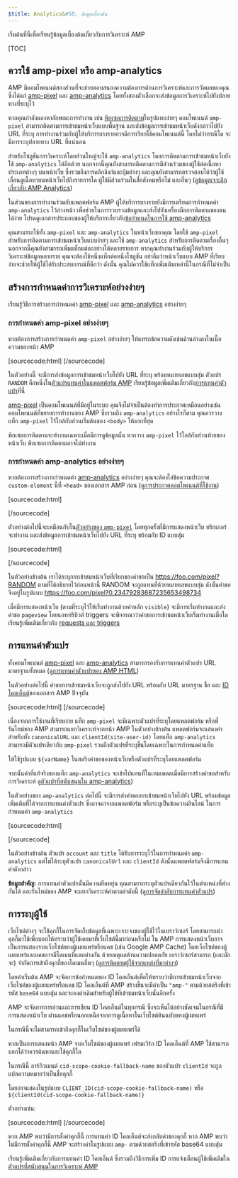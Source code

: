 ```yaml
---
$title: Analytics&#58; ข้อมูลเบื้องต้น
---
```


เริ่มต้นที่นี่เพื่อเรียนรู้ข้อมูลเบื้องต้นเกี่ยวกับการวิเคราะห์ AMP

[TOC]

## ควรใช้ amp-pixel หรือ amp-analytics

AMP มีคอมโพเนนต์สองส่วนที่จะช่วยตอบสนองความต้องการด้านการวิเคราะห์และการวัดผลของคุณ ซึ่งได้แก่
[amp-pixel](/docs/reference/amp-pixel.html) และ
[amp-analytics](/docs/reference/extended/amp-analytics.html)
โดยทั้งสองตัวเลือกจะส่งข้อมูลการวิเคราะห์ไปยังปลายทางที่ระบุไว้

หากคุณกำลังมองหาลักษณะการทำงาน เช่น
[พิกเซลการติดตาม](https://en.wikipedia.org/wiki/Web_beacon#Implementation)ในรูปแบบง่ายๆ
คอมโพเนนต์ `amp-pixel` สามารถติดตามการเข้าชมหน้าเว็บแบบพื้นฐาน
และส่งข้อมูลการเข้าชมหน้าเว็บดังกล่าวไปยัง URL ที่ระบุ
การทำงานร่วมกับผู้ให้บริการบางรายอาจมีการเรียกใช้คอมโพเนนต์นี้
โดยไม่ว่ากรณีใด จะมีการระบุปลายทาง URL ที่แน่นอน 

สำหรับโซลูชันการวิเคราะห์โดยส่วนใหญ่จะใช้ `amp-analytics`
โดยการติดตามการเข้าชมหน้าเว็บยังใช้ `amp-analytics` ได้อีกด้วย
นอกจากนี้คุณยังสามารถติดตามการมีส่วนร่วมของผู้ใช้ต่อเนื้อหาประเภทต่างๆ บนหน้าเว็บ
ซึ่งรวมถึงการคลิกลิงก์และปุ่มต่างๆ
และคุณยังสามารถตรวจสอบได้ว่าผู้ใช้เลื่อนดูเนื้อหาบนหน้าเว็บไปถึงรายการใด
ผู้ใช้มีส่วนร่วมในสื่อสังคมหรือไม่ และอื่นๆ
(ดู[ข้อมูลเจาะลึกเกี่ยวกับ AMP Analytics](/docs/guides/analytics/deep_dive_analytics.html))


ในส่วนของการทำงานร่วมกับแพลตฟอร์ม AMP
ผู้ให้บริการบางรายยังมีการเตรียมการกำหนดค่า `amp-analytics` ไว้ล่วงหน้า
เพื่อช่วยในการรวบรวมข้อมูลและส่งไปยังเครื่องมือการติดตามของตนได้ง่าย
โปรดดูเอกสารประกอบของผู้ให้บริการเกี่ยวกับ[ข้อกำหนดในการใช้ amp-analytics](/docs/reference/extended/amp-analytics.html)


คุณสามารถใช้ทั้ง `amp-pixel` และ `amp-analytics` ในหน้าเว็บของคุณ
โดยใช้ `amp-pixel` สำหรับการติดตามการเข้าชมหน้าเว็บแบบง่ายๆ
และใช้ `amp-analytics` สำหรับการติดตามเรื่องอื่นๆ
นอกจากนี้คุณยังสามารถเพิ่มแท็กแต่ละอย่างได้หลายรายการ
หากคุณทำงานร่วมกับผู้ให้บริการวิเคราะห์ข้อมูลหลายราย
คุณจะต้องใช้หนึ่งแท็กต่อหนึ่งโซลูชัน
อย่าลืมว่าหน้าเว็บแบบ AMP ที่เรียบง่ายจะช่วยให้ผู้ใช้ได้รับประสบการณ์ที่ดีกว่า
ดังนั้น คุณไม่ควรใช้แท็กเพิ่มเติมเหล่านี้ในกรณีที่ไม่จำเป็น

## สร้างการกำหนดค่าการวิเคราะห์อย่างง่ายๆ

เรียนรู้วิธีการสร้างการกำหนดค่า 
[amp-pixel](/docs/reference/amp-pixel.html) และ
[amp-analytics](/docs/reference/extended/amp-analytics.html) อย่างง่ายๆ

### การกำหนดค่า amp-pixel อย่างง่ายๆ

หากต้องการสร้างการกำหนดค่า `amp-pixel` อย่างง่ายๆ 
ให้แทรกข้อความดังเช่นด้านล่างลงในเนื้อความของหน้า AMP

[sourcecode:html]
<amp-pixel src="https://foo.com/pixel?RANDOM"></amp-pixel>
[/sourcecode]

ในตัวอย่างนี้
จะมีการส่งข้อมูลการเข้าชมหน้าเว็บไปยัง URL ที่ระบุ พร้อมหมายเลขแบบสุ่ม
ตัวแปร `RANDOM`
คือหนึ่งใน[ตัวแปรแทนค่าในแพลตฟอร์ม AMP](https://github.com/ampproject/amphtml/blob/master/spec/amp-var-substitutions.md)
เรียนรู้ข้อมูลเพิ่มเติมเกี่ยวกับ[การแทนค่าตัวแปร](/docs/guides/analytics/analytics_basics.html#variable-substitution)ที่นี่


[amp-pixel](/docs/reference/amp-pixel.html)
เป็นคอมโพเนนต์ที่มีอยู่ในระบบ
คุณจึงไม่จำเป็นต้องทำการประกาศเหมือนอย่างเช่นคอมโพเนนต์ที่ขยายการทำงานของ
AMP ซึ่งรวมถึง `amp-analytics`
อย่างไรก็ตาม คุณควรวางแท็ก `amp-pixel` ไว้ใกล้กับส่วนเริ่มต้นของ `<body>` ให้มากที่สุด

พิกเซลการติดตามจะทำงานเฉพาะเมื่อมีการดูข้อมูลนั้น
หากวาง `amp-pixel` ไว้ใกล้กับส่วนท้ายของหน้าเว็บ
พิกเซลการติดตามอาจไม่ทำงาน

### การกำหนดค่า amp-analytics อย่างง่ายๆ

หากต้องการสร้างการกำหนดค่า
[amp-analytics](/docs/reference/extended/amp-analytics.html) อย่างง่ายๆ
คุณจะต้องใส่ข้อความประกาศ `custom-element` นี้ที่
`<head>` ของเอกสาร AMP ก่อน (ดู[การประกาศคอมโพเนนต์ที่ใช้งาน](/docs/reference/extended.html#component-inclusion-declaration))


[sourcecode:html]
<script async custom-element="amp-analytics" src="https://cdn.ampproject.org/v0/amp-analytics-0.1.js"></script>
[/sourcecode]

ตัวอย่างต่อไปนี้จะเหมือนกับใน[ตัวอย่างของ `amp-pixel`](/docs/guides/analytics/analytics_basics.html#simple-amp-pixel-configuration)
โดยทุกครั้งที่มีการแสดงหน้าเว็บ
ทริกเกอร์จะทำงาน
และส่งข้อมูลการเข้าชมหน้าเว็บไปยัง URL ที่ระบุ พร้อมกับ ID แบบสุ่ม 

[sourcecode:html]
<amp-analytics>
<script type="application/json">
{
  "requests": {
    "pageview": "https://foo.com/pixel?RANDOM",
  },
  "triggers": {
    "trackPageview": {
      "on": "visible",
      "request": "pageview"
    }
  }
}
</script>
</amp-analytics>
[/sourcecode]

ในตัวอย่างข้างต้น เราได้ระบุการเข้าชมหน้าเว็บที่เรียกของคำขอเป็น https://foo.com/pixel?RANDOM ตามที่ได้อธิบายไว้ก่อนหน้านี้ RANDOM จะถูกแทนที่ด้วยหมายเลขแบบสุ่ม ดังนั้นคำขอจึงอยู่ในรูปแบบ https://foo.com/pixel?0.23479283687235653498734

เมื่อมีการแสดงหน้าเว็บ
(ตามที่ระบุไว้ให้เริ่มทำงานด้วยคำหลัก `visible`)
จะมีการเริ่มทำงานและส่งคำขอ `pageview`
โดยแอททริบิวต์ triggers จะพิจารณาว่าคำขอการเข้าชมหน้าเว็บเริ่มทำงานเมื่อใด
เรียนรู้เพิ่มเติมเกี่ยวกับ [requests และ triggers](/docs/guides/analytics/deep_dive_analytics.html#requests-triggers--transports)

## การแทนค่าตัวแปร

ทั้งคอมโพเนนต์ [amp-pixel](/docs/reference/amp-pixel.html) และ
[amp-analytics](/docs/reference/extended/amp-analytics.html) สามารถรองรับการแทนค่าตัวแปร URL มาตรฐานทั้งหมด (ดู[การแทนค่าตัวแปรของ AMP HTML](https://github.com/ampproject/amphtml/blob/master/spec/amp-var-substitutions.md))


ในตัวอย่างต่อไปนี้
คำขอการเข้าชมหน้าเว็บจะถูกส่งไปยัง URL
พร้อมกับ URL มาตรฐาน ชื่อ และ
[ID ไคลเอ็นต์](/docs/guides/analytics/analytics_basics.html#user-identification)ของเอกสาร AMP ปัจจุบัน

[sourcecode:html]
<amp-pixel src="https://example.com/analytics?url=${canonicalUrl}&title=${title}&clientId=${clientId(site-user-id)}"></amp-pixel>
[/sourcecode]

เนื่องจากการใช้งานที่เรียบง่าย
แท็ก `amp-pixel` จะมีเฉพาะตัวแปรที่ระบุโดยแพลตฟอร์ม
หรือที่รันไทม์ของ AMP สามารถแยกวิเคราะห์จากหน้า AMP
ในตัวอย่างข้างต้น
แพลตฟอร์มจะแสดงค่าสำหรับทั้ง
`canonicalURL` และ `clientId(site-user-id)`
โดยแท็ก `amp-analytics` สามารถมีตัวแปรเดียวกับ `amp-pixel`
รวมถึงตัวแปรที่ระบุขึ้นโดยเฉพาะในการกำหนดค่าแท็ก

ให้ใช้รูปแบบ `${varName}` ในสตริงคำขอของหน้าเว็บหรือตัวแปรที่ระบุโดยแพลตฟอร์ม

จากนั้นค่าที่แท้จริงของแท็ก `amp-analytics` จะเข้าไปแทนที่ในเทมเพลตเมื่อมีการสร้างคำขอสำหรับการวิเคราะห์
ดู[ตัวแปรที่สนับสนุนใน amp-analytics](https://github.com/ampproject/amphtml/blob/master/extensions/amp-analytics/analytics-vars.md))


ในตัวอย่างของ `amp-analytics` ต่อไปนี้
จะมีการส่งคำขอการเข้าชมหน้าเว็บไปยัง URL
พร้อมข้อมูลเพิ่มเติมที่ได้จากการแทนค่าตัวแปร
ซึ่งอาจมาจากแพลตฟอร์ม
หรือระบุเป็นข้อความอินไลน์
ในการกำหนดค่า `amp-analytics`

[sourcecode:html]
<amp-analytics>
<script type="application/json">
{
  "requests": {
    "pageview":"https://example.com/analytics?url=${canonicalUrl}&title=${title}&acct=${account}&clientId=${clientId(site-user-id)}",
  },
  "vars": {
    "account": "ABC123",
  },
  "triggers": {
    "someEvent": {
      "on": "visible",
      "request": "pageview",
      "vars": {
        "title": "My homepage",
      }
    }
  }  
}
</script>
</amp-analytics>
[/sourcecode]

ในตัวอย่างข้างต้น 
ตัวแปร `account` และ `title` ได้รับการระบุไว้ในการกำหนดค่า
`amp-analytics`
แต่ไม่ได้ระบุตัวแปร `canonicalUrl` และ `clientId`
ดังนั้นแพลตฟอร์มจึงมีการแทนค่าดังกล่าว

**ข้อมูลสำคัญ:** การแทนค่าตัวแปรนั้นมีความยืดหยุ่น
คุณสามารถระบุตัวแปรเดียวกันไว้ในตำแหน่งที่ต่างกันได้
และรันไทม์ของ AMP จะแยกวิเคราะห์ค่าตามลำดับนี้
(ดู[การจัดลำดับการแทนค่าตัวแปร](/docs/guides/analytics/deep_dive_analytics.html#variable-substitution-ordering))

## การระบุผู้ใช้

เว็บไซต์ต่างๆ จะใช้คุกกี้ในการจัดเก็บข้อมูลที่เฉพาะเจาะจงของผู้ใช้ไว้ในเบราว์เซอร์
โดยสามารถนำคุกกี้มาใช้เพื่อบอกให้ทราบว่าผู้ใช้เคยมาที่เว็บไซต์นี้มาก่อนหรือไม่
ใน AMP
การแสดงหน้าเว็บอาจเป็นการแสดงจากเว็บไซต์ของผู้เผยแพร่หรือแคช
(เช่น Google AMP Cache)
โดยเว็บไซต์ของผู้เผยแพร่และแคชอาจมีโดเมนที่แตกต่างกัน
ด้วยเหตุผลด้านความปลอดภัย
เบราว์เซอร์สามารถ (และมักจะ) จำกัดการเข้าถึงคุกกี้ของโดเมนอื่นๆ
(ดู[การติดตามผู้ใช้จากแหล่งที่มาต่างๆ](https://github.com/ampproject/amphtml/blob/master/extensions/amp-analytics/cross-origin-tracking.md))


โดยค่าเริ่มต้น
AMP จะจัดการข้อกำหนดของ ID ไคลเอ็นต์เพื่อให้ทราบว่ามีการเข้าชมหน้าเว็บจากเว็บไซต์ของผู้เผยแพร่หรือแคช
ID ไคลเอ็นต์ที่ AMP สร้างขึ้นจะมีค่าเป็น `"amp-"`
ตามด้วยสตริงที่เข้ารหัส `base64` แบบสุ่ม และจะคงค่าเดิมสำหรับผู้ใช้ที่เข้าชมหน้าเว็บนั้นอีกครั้ง


AMP จะจัดการการอ่านและการเขียน ID ไคลเอ็นต์ในทุกกรณี
ซึ่งจะเห็นได้อย่างชัดเจนในกรณีที่มีการแสดงหน้าเว็บ
ผ่านแคชหรือนอกเหนือจากการดูเนื้อหาในเว็บไซต์ต้นฉบับของผู้เผยแพร่

ในกรณีนี้จะไม่สามารถเข้าถึงคุกกี้ในเว็บไซต์ของผู้เผยแพร่ได้

หากเป็นการแสดงหน้า AMP จากเว็บไซต์ของผู้เผยแพร่
เฟรมเวิร์ก ID ไคลเอ็นต์ที่ AMP ใช้สามารถบอกได้ว่าควรค้นหาและใช้คุกกี้ใด

ในกรณีนี้
อาร์กิวเมนต์ `cid-scope-cookie-fallback-name` ของตัวแปร `clientId` จะถูกแปลความหมายว่าเป็นชื่อคุกกี้

โดยอาจแสดงในรูปแบบ
`CLIENT_ID(cid-scope-cookie-fallback-name)` หรือ
`${clientId(cid-scope-cookie-fallback-name)}`

ตัวอย่างเช่น:

[sourcecode:html]
<amp-pixel src="https://foo.com/pixel?cid=CLIENT_ID(site-user-id-cookie-fallback-name)"></amp-pixel>
[/sourcecode]

หาก AMP พบว่ามีการตั้งค่าคุกกี้นี้
การแทนค่า ID ไคลเอ็นต์จะส่งกลับค่าของคุกกี้
หาก AMP พบว่าไม่มีการตั้งค่าคุกกี้นี้
AMP จะสร้างค่าในรูปแบบ `amp-`
ตามด้วยสตริงที่เข้ารหัส base64 แบบสุ่ม

เรียนรู้เพิ่มเติมเกี่ยวกับการแทนค่า ID ไคลเอ็นต์
ซึ่งรวมถึงวิธีการเพิ่ม ID การแจ้งเตือนผู้ใช้เพิ่มเติมใน[ตัวแปรที่สนับสนุนในการวิเคราะห์ AMP](https://github.com/ampproject/amphtml/blob/master/extensions/amp-analytics/analytics-vars.md)
